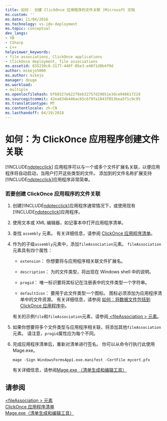 ```yaml
---
title: 如何： 创建 ClickOnce 应用程序的文件关联 |Microsoft 文档
ms.custom: ''
ms.date: 11/04/2016
ms.technology: vs-ide-deployment
ms.topic: conceptual
dev_langs:
- VB
- CSharp
- C++
helpviewer_keywords:
- file associations, ClickOnce applications
- ClickOnce deployment, file associations
ms.assetid: 835230c8-3177-440f-85e3-e40f1d8b4f9d
author: mikejo5000
ms.author: mikejo
manager: douge
ms.workload:
- multiple
ms.openlocfilehash: bf60327e622f8eb32757d29051e3dce94661722d
ms.sourcegitcommit: 42ea834b446ac65c679fa1043f853bea5f1c9c95
ms.translationtype: MT
ms.contentlocale: zh-CN
ms.lasthandoff: 04/19/2018
---
```

# <a name="how-to-create-file-associations-for-a-clickonce-application"></a>如何：为 ClickOnce 应用程序创建文件关联
[!INCLUDE[ndptecclick](../deployment/includes/ndptecclick_md.md)] 应用程序可以与一个或多个文件扩展名关联，以便应用程序将自动启动，当用户打开这些类型的文件。 添加到的文件名称扩展支持[!INCLUDE[ndptecclick](../deployment/includes/ndptecclick_md.md)]应用程序非常简单。  
  
### <a name="to-create-file-associations-for-a-clickonce-application"></a>若要创建 ClickOnce 应用程序的文件关联  
  
1.  创建[!INCLUDE[ndptecclick](../deployment/includes/ndptecclick_md.md)]应用程序通常情况下，或使用现有[!INCLUDE[ndptecclick](../deployment/includes/ndptecclick_md.md)]应用程序。  
  
2.  使用文本或 XML 编辑器，如记事本中打开应用程序清单。  
  
3.  查找 `assembly` 元素。 有关详细信息，请参阅 [ClickOnce 应用程序清单](../deployment/clickonce-application-manifest.md)。  
  
4.  作为的子级`assembly`元素中，添加`fileAssociation`元素。 `fileAssociation`元素具有四个属性：  
  
    -   `extension`： 你想要将与应用程序相关联文件扩展名。  
  
    -   `description`： 为的文件类型，将出现在 Windows shell 中的说明。  
  
    -   `progid`： 唯一标识要将其标记在注册表中的文件类型一个字符串。  
  
    -   `defaultIcon`： 要用于此文件类型一个图标。 图标必须添加为应用程序清单中的文件资源。 有关详细信息，请参阅 [如何：将数据文件包括到 ClickOnce 应用程序中](../deployment/how-to-include-a-data-file-in-a-clickonce-application.md)。  
  
     有关的示例`file`和`fileAssociation`元素，请参阅[ \<fileAssociation > 元素](../deployment/fileassociation-element-clickonce-application.md)。  
  
5.  如果你想要将多个文件类型与应用程序相关联，将添加其他`fileAssociation`元素。 请注意，`progid`属性应为每个不同。  
  
6.  完成应用程序清单后，重新对清单进行签名。 你可以从命令行执行此使用 Mage.exe。  
  
     `mage -Sign WindowsFormsApp1.exe.manifest -CertFile mycert.pfx`  
  
     有关详细信息，请参阅[Mage.exe （清单生成和编辑工具）](/dotnet/framework/tools/mage-exe-manifest-generation-and-editing-tool)  
  
## <a name="see-also"></a>请参阅  
 [\<fileAssociation > 元素](../deployment/fileassociation-element-clickonce-application.md)   
 [ClickOnce 应用程序清单](../deployment/clickonce-application-manifest.md)   
 [Mage.exe（清单生成和编辑工具）](/dotnet/framework/tools/mage-exe-manifest-generation-and-editing-tool)